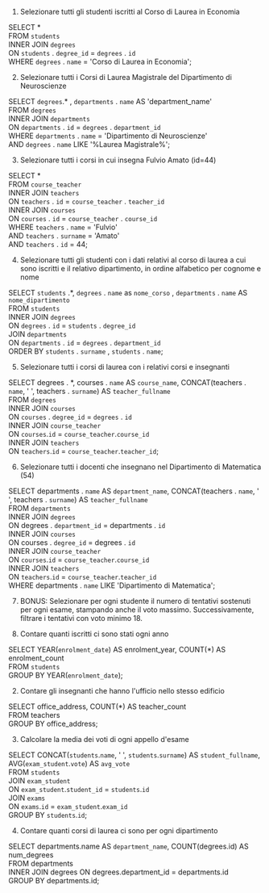 1. Selezionare tutti gli studenti iscritti al Corso di Laurea in Economia

SELECT \*  
FROM `students`  
INNER JOIN `degrees`  
ON `students` . `degree_id` = `degrees` . `id`  
WHERE `degrees` . `name` = 'Corso di Laurea in Economia';

2. Selezionare tutti i Corsi di Laurea Magistrale del Dipartimento di
   Neuroscienze

SELECT `degrees`.\* , `departments` . `name` AS 'department_name'  
FROM `degrees`  
INNER JOIN `departments`  
ON `departments` . `id` = `degrees` . `department_id`  
WHERE `departments` . `name` = 'Dipartimento di Neuroscienze'  
AND `degrees` . `name` LIKE '%Laurea Magistrale%';

3. Selezionare tutti i corsi in cui insegna Fulvio Amato (id=44)

SELECT \*  
FROM `course_teacher`  
INNER JOIN `teachers`  
ON `teachers` . `id` = `course_teacher` . `teacher_id`  
INNER JOIN `courses`  
ON `courses` . `id` = `course_teacher` . `course_id`  
WHERE `teachers` . `name` = 'Fulvio'  
AND `teachers` . `surname` = 'Amato'  
AND `teachers` . `id` = 44;

4. Selezionare tutti gli studenti con i dati relativi al corso di laurea a cui
   sono iscritti e il relativo dipartimento, in ordine alfabetico per cognome e nome

SELECT `students` .\*, `degrees` . `name` as `nome_corso` , `departments` . `name` AS `nome_dipartimento`  
FROM `students`  
INNER JOIN `degrees`  
ON `degrees` . `id` = `students` . `degree_id`  
JOIN `departments`  
ON `departments` . `id` = `degrees` . `department_id`  
ORDER BY `students` . `surname` , `students` . `name`;

5. Selezionare tutti i corsi di laurea con i relativi corsi e insegnanti

SELECT degrees . \*, courses . `name` AS `course_name`, CONCAT(teachers . `name`, ' ', teachers . `surname`) AS `teacher_fullname`  
FROM `degrees`  
INNER JOIN `courses`  
ON `courses` . `degree_id` = `degrees` . `id`  
INNER JOIN `course_teacher`  
ON `courses`.`id` = `course_teacher`.`course_id`  
INNER JOIN `teachers`  
ON `teachers`.`id` = `course_teacher`.`teacher_id`;

6. Selezionare tutti i docenti che insegnano nel Dipartimento di
   Matematica (54)

SELECT departments . `name` AS `department_name`, CONCAT(teachers . `name`, ' ', teachers . `surname`) AS `teacher_fullname`  
FROM `departments`  
INNER JOIN `degrees`  
ON degrees . `department_id` = departments . `id`  
INNER JOIN `courses`  
ON courses . `degree_id` = degrees . `id`  
INNER JOIN `course_teacher`  
ON `courses`.`id` = `course_teacher`.`course_id`  
INNER JOIN `teachers`  
ON `teachers`.`id` = `course_teacher`.`teacher_id`  
WHERE departments . `name` LIKE 'Dipartimento di Matematica';

7. BONUS: Selezionare per ogni studente il numero di tentativi sostenuti
   per ogni esame, stampando anche il voto massimo. Successivamente,
   filtrare i tentativi con voto minimo 18.

1. Contare quanti iscritti ci sono stati ogni anno

SELECT YEAR(`enrolment_date`) AS enrolment_year, COUNT(\*) AS enrolment_count  
FROM `students`  
GROUP BY YEAR(`enrolment_date`);

2. Contare gli insegnanti che hanno l'ufficio nello stesso edificio

SELECT office_address, COUNT(\*) AS teacher_count  
FROM teachers  
GROUP BY office_address;

3. Calcolare la media dei voti di ogni appello d'esame

SELECT CONCAT(`students`.`name`, ' ', `students`.`surname`) AS `student_fullname`, AVG(`exam_student`.`vote`) AS `avg_vote`  
FROM `students`  
JOIN `exam_student`  
ON `exam_student`.`student_id` = `students`.`id`  
JOIN `exams`  
ON `exams`.`id` = `exam_student`.`exam_id`  
GROUP BY `students`.`id`;

4. Contare quanti corsi di laurea ci sono per ogni dipartimento

SELECT departments.name AS `department_name`, COUNT(degrees.id) AS num_degrees  
FROM departments  
INNER JOIN degrees ON degrees.department_id = departments.id  
GROUP BY departments.id;  

